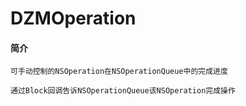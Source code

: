 # DZMOperation

#### 简介
    可手动控制的NSOperation在NSOperationQueue中的完成进度
    
    通过Block回调告诉NSOperationQueue该NSOperation完成操作
